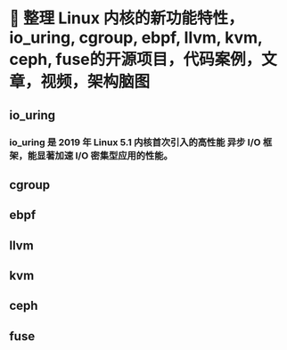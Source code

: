 # 🔰 整理 Linux 内核的新功能特性，io_uring, cgroup, ebpf, llvm, kvm, ceph, fuse的开源项目，代码案例，文章，视频，架构脑图

## io_uring

### io_uring 是 2019 年 Linux 5.1 内核首次引入的高性能 异步 I/O 框架，能显著加速 I/O 密集型应用的性能。

## cgroup

## ebpf

## llvm

## kvm

## ceph

## fuse
